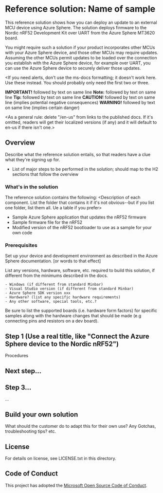 # Reference solution: Name of sample

<Introductory sentence that describes what the reference solution does. > This reference solution shows how you can deploy an update to an external MCU device using Azure Sphere. The solution deploys firmware to the Nordic nRF52 Development Kit over UART from the Azure Sphere MT3620 board. 

<next paragraph describes why this is useful> You might require such a solution if your product incorporates other MCUs with your Azure Sphere device, and those other MCUs may require updates. Assuming the other MCUs permit updates to be loaded over the connection you establish with the Azure Sphere device, for example over UART, you can use the Azure Sphere device to securely deliver those updates.

<If you need alerts, don't use the ms-docs formatting; it doesn't work here. Use these instead. You should probably only need the first two or three.

**IMPORTANT!** followed by text on same line
**Note:** followed by text on same line
**Tip:**  followed by text on same line
**CAUTION!** followed by text on same line (implies potential negative consequences)
**WARNING!** followed by text on same line (implies certain danger)
>
 
<As a general rule: delete "/en-us" from links to the published docs. If it's omitted, readers will get their localized versions (if any) and it will default to en-us if there isn't one.>

## Overview

Describe what the reference solution entails, so that readers have a clue what they're signing up for.

- List of major steps to be performed in the solution; should map to the H2 sections that follow the overview

### What's in the solution

The reference solution contains the following: <Description of each component. List the folder that contains it if it's not obvious--but if you list one folder, list them all. Ue a table if you prefer>

- Sample Azure Sphere application that updates the nRF52 firmware
- Sample firmware file for the nRF52
- Modified version of the nRF52 bootloader to use as a sample for your own code 

### Prerequisites
Set up your device and development environment as described in the Azure Sphere documentation. [or words to that effect]
 
List any versions, hardware, software, etc. required to build this solution, if different from the minimums described in the docs. 

    - Windows (if different from standard Minbar)
    - Visual Studio version (if different from standard Minbar)
    - Azure Sphere SDK version xxx
    - Hardware? (list any specific hardware requirements)
    - Any other software, special tools, etc.?

Be sure to list the supported boards (i.e. hardware form factors) for specific samples along with the hardware changes that should be made (e.g connecting pins and resistors on a dev board).

## Step 1 (Use a real title, like "Connect the Azure Sphere device to the Nordic nRF52")

Procedures

## Next step...

## Step 3...

...

## Build your own solution

What should the customer do to adapt this for their own use?
Any Gotchas, troubleshooting tips? etc.
 

## License
For details on license, see LICENSE.txt in this directory.

## Code of Conduct
This project has adopted the [Microsoft Open Source Code of Conduct](https://opensource.microsoft.com/codeofconduct/).